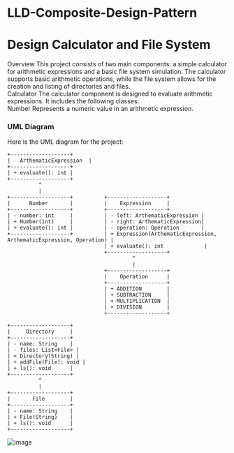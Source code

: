 # LLD-Composite-Design-Pattern

# Design Calculator and File System
Overview
This project consists of two main components: a simple calculator for arithmetic expressions and a basic file system simulation. The calculator supports basic arithmetic operations, while the file system allows for the creation and listing of directories and files.  
Calculator
The calculator component is designed to evaluate arithmetic expressions. It includes the following classes:  
Number
Represents a numeric value in an arithmetic expression.

### UML Diagram

Here is the UML diagram for the project:

```plaintext
+-------------------+
|   ArthematicExpression  |
+-------------------+
| + evaluate(): int |
+-------------------+
          ^
          |
+-------------------+          +-------------------+
|      Number       |          |    Expression     |
+-------------------+          +-------------------+
| - number: int     |          | - left: ArthematicExpression |
| + Number(int)     |          | - right: ArthematicExpression|
| + evaluate(): int |          | - operation: Operation       |
+-------------------+          | + Expression(ArthematicExpression, ArthematicExpression, Operation) |
                               | + evaluate(): int             |
                               +-------------------+
                                        ^
                                        |
                               +-------------------+
                               |    Operation      |
                               +-------------------+
                               | + ADDITION        |
                               | + SUBTRACTION     |
                               | + MULTIPLICATION  |
                               | + DIVISION        |
                               +-------------------+

+-------------------+
|     Directory     |
+-------------------+
| - name: String    |
| - files: List<File> |
| + Directory(String) |
| + addFile(File): void |
| + ls(): void      |
+-------------------+
          ^
          |
+-------------------+
|       File        |
+-------------------+
| - name: String    |
| + File(String)    |
| + ls(): void      |
+-------------------+
```

![image](https://github.com/user-attachments/assets/554fa206-f30d-4df0-8c61-853f277f21b3)
